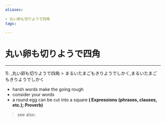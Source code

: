 ```yaml
---
aliases:
    
- 丸い卵も切りようで四角
tags:
    
---
```


# 丸い卵も切りようで四角
---
1).
,丸い卵も切りようで四角 > まるいたまごもきりようでしかく,まるいたまごもきりようでしかく

- harsh words make the going rough
- consider your words
- a round egg can be cut into a square
**( Expressions (phrases, clauses, etc.); Proverb)**
> see also: 
            